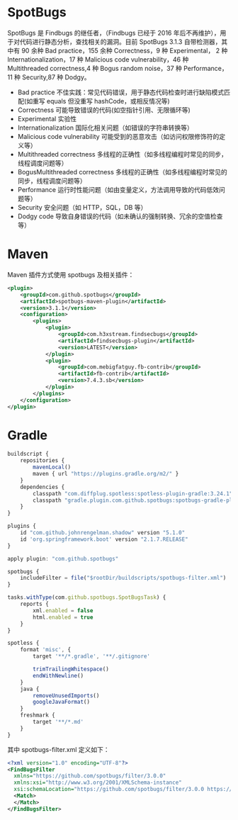 # SpotBugs

SpotBugs 是 Findbugs 的继任者，（Findbugs 已经于 2016 年后不再维护），用于对代码进行静态分析，查找相关的漏洞。目前 SpotBugs 3.1.3 自带检测器，其中有 90 余种 Bad practice，155 余种 Correctness，9 种 Experimental， 2 种 Internationalization，17 种 Malicious code vulnerability，46 种 Multithreaded correctness,4 种 Bogus random noise，37 种 Performance，11 种 Security,87 种 Dodgy。

- Bad practice 不佳实践：常见代码错误，用于静态代码检查时进行缺陷模式匹配(如重写 equals 但没重写 hashCode，或相反情况等)
- Correctness 可能导致错误的代码(如空指针引用、无限循环等)
- Experimental 实验性
- Internationalization 国际化相关问题（如错误的字符串转换等）
- Malicious code vulnerability 可能受到的恶意攻击（如访问权限修饰符的定义等）
- Multithreaded correctness 多线程的正确性（如多线程编程时常见的同步，线程调度问题等）
- BogusMultithreaded correctness 多线程的正确性（如多线程编程时常见的同步，线程调度问题等）
- Performance 运行时性能问题（如由变量定义，方法调用导致的代码低效问题等）
- Security 安全问题（如 HTTP，SQL，DB 等）
- Dodgy code 导致自身错误的代码（如未确认的强制转换、冗余的空值检查等）

# Maven

Maven 插件方式使用 spotbugs 及相关插件：

```xml
<plugin>
	<groupId>com.github.spotbugs</groupId>
	<artifactId>spotbugs-maven-plugin</artifactId>
	<version>3.1.1</version>
	<configuration>
		<plugins>
			<plugin>
				<groupId>com.h3xstream.findsecbugs</groupId>
				<artifactId>findsecbugs-plugin</artifactId>
				<version>LATEST</version>
			</plugin>
			<plugin>
				<groupId>com.mebigfatguy.fb-contrib</groupId>
				<artifactId>fb-contrib</artifactId>
				<version>7.4.3.sb</version>
			</plugin>
		</plugins>
	</configuration>
</plugin>
```

# Gradle

```js
buildscript {
    repositories {
        mavenLocal()
        maven { url "https://plugins.gradle.org/m2/" }
    }
    dependencies {
        classpath "com.diffplug.spotless:spotless-plugin-gradle:3.24.1"
        classpath "gradle.plugin.com.github.spotbugs:spotbugs-gradle-plugin:2.0.0"
    }
}

plugins {
    id "com.github.johnrengelman.shadow" version "5.1.0"
    id 'org.springframework.boot' version "2.1.7.RELEASE"
}

apply plugin: "com.github.spotbugs"

spotbugs {
    includeFilter = file("$rootDir/buildscripts/spotbugs-filter.xml")
}

tasks.withType(com.github.spotbugs.SpotBugsTask) {
    reports {
        xml.enabled = false
        html.enabled = true
    }
}

spotless {
    format 'misc', {
        target '**/*.gradle', '**/.gitignore'

        trimTrailingWhitespace()
        endWithNewline()
    }
    java {
        removeUnusedImports()
        googleJavaFormat()
    }
    freshmark {
        target '**/*.md'
    }
}
```

其中 spotbugs-filter.xml 定义如下：

```xml
<?xml version="1.0" encoding="UTF-8"?>
<FindBugsFilter
  xmlns="https://github.com/spotbugs/filter/3.0.0"
  xmlns:xsi="http://www.w3.org/2001/XMLSchema-instance"
  xsi:schemaLocation="https://github.com/spotbugs/filter/3.0.0 https://raw.githubusercontent.com/spotbugs/spotbugs/3.1.0/spotbugs/etc/findbugsfilter.xsd">
  <Match>
  </Match>
</FindBugsFilter>

```
